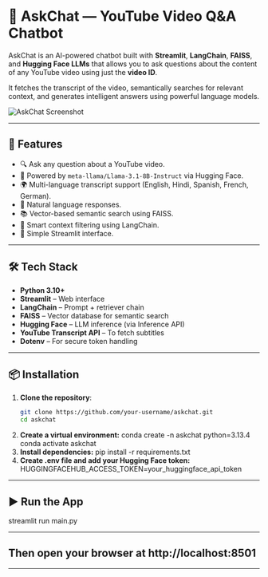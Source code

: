 # 🎥 AskChat — YouTube Video Q&A Chatbot

AskChat is an AI-powered chatbot built with **Streamlit**, **LangChain**, **FAISS**, and **Hugging Face LLMs** that allows you to ask questions about the content of any YouTube video using just the **video ID**.

It fetches the transcript of the video, semantically searches for relevant context, and generates intelligent answers using powerful language models.

![AskChat Screenshot](./a51a8402-cbf4-447b-ab72-51f275ca5d79.png)

---

## 🚀 Features

- 🔍 Ask any question about a YouTube video.
- 🧠 Powered by `meta-llama/Llama-3.1-8B-Instruct` via Hugging Face.
- 🌍 Multi-language transcript support (English, Hindi, Spanish, French, German).
- 💬 Natural language responses.
- 📚 Vector-based semantic search using FAISS.
- 🧩 Smart context filtering using LangChain.
- 🧼 Simple Streamlit interface.

---

## 🛠️ Tech Stack

- **Python 3.10+**
- **Streamlit** – Web interface
- **LangChain** – Prompt + retriever chain
- **FAISS** – Vector database for semantic search
- **Hugging Face** – LLM inference (via Inference API)
- **YouTube Transcript API** – To fetch subtitles
- **Dotenv** – For secure token handling

---

## 📦 Installation

1. **Clone the repository**:
   ```bash
   git clone https://github.com/your-username/askchat.git
   cd askchat
2. **Create a virtual environment:**
   conda create -n askchat python=3.13.4
   conda activate askchat
3. **Install dependencies:**
   pip install -r requirements.txt
4. **Create .env file and add your Hugging Face token:**
   HUGGINGFACEHUB_ACCESS_TOKEN=your_huggingface_api_token

---

## ▶️ Run the App
   streamlit run main.py

---

## Then open your browser at http://localhost:8501

---
